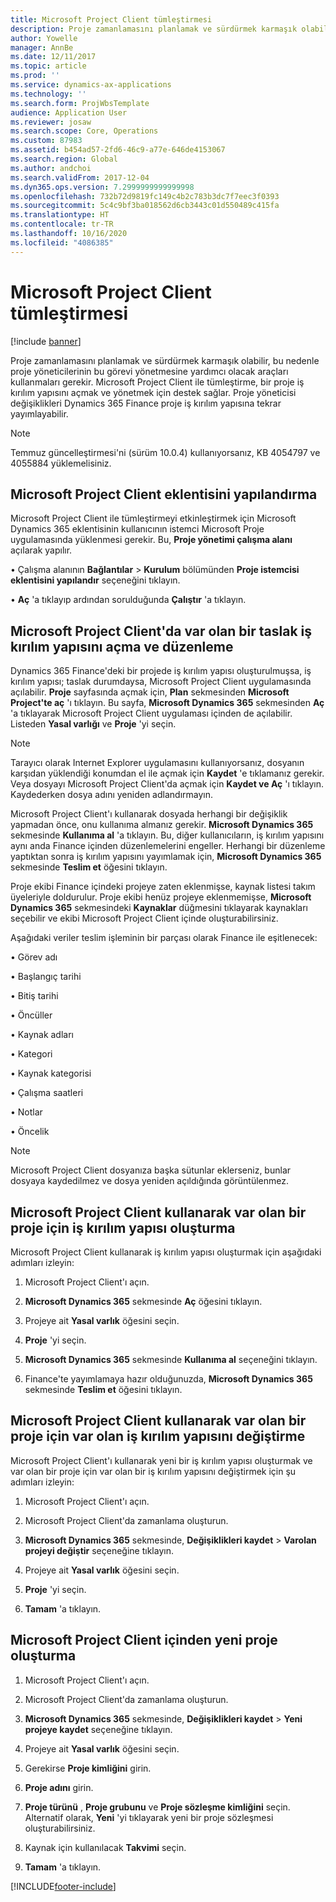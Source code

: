 ```yaml
---
title: Microsoft Project Client tümleştirmesi
description: Proje zamanlamasını planlamak ve sürdürmek karmaşık olabilir, bu nedenle proje yöneticilerinin bu görevi yönetmesine yardımcı olacak araçları kullanmaları gerekir. Microsoft Project Client ile tümleştirme, bir proje iş kırılım yapısını açmak ve yönetmek için destek sağlar.
author: Yowelle
manager: AnnBe
ms.date: 12/11/2017
ms.topic: article
ms.prod: ''
ms.service: dynamics-ax-applications
ms.technology: ''
ms.search.form: ProjWbsTemplate
audience: Application User
ms.reviewer: josaw
ms.search.scope: Core, Operations
ms.custom: 87983
ms.assetid: b454ad57-2fd6-46c9-a77e-646de4153067
ms.search.region: Global
ms.author: andchoi
ms.search.validFrom: 2017-12-04
ms.dyn365.ops.version: 7.2999999999999998
ms.openlocfilehash: 732b72d9819fc149c4b2c783b3dc7f7eec3f0393
ms.sourcegitcommit: 5c4c9bf3ba018562d6cb3443c01d550489c415fa
ms.translationtype: HT
ms.contentlocale: tr-TR
ms.lasthandoff: 10/16/2020
ms.locfileid: "4086385"
---
```

# <a name="microsoft-project-client-integration"></a>Microsoft Project Client tümleştirmesi

[!include [banner](../includes/banner.md)]

Proje zamanlamasını planlamak ve sürdürmek karmaşık olabilir, bu nedenle proje yöneticilerinin bu görevi yönetmesine yardımcı olacak araçları kullanmaları gerekir. Microsoft Project Client ile tümleştirme, bir proje iş kırılım yapısını açmak ve yönetmek için destek sağlar. Proje yöneticisi değişiklikleri Dynamics 365 Finance proje iş kırılım yapısına tekrar yayımlayabilir.

> [!NOTE]
> Temmuz güncelleştirmesi'ni (sürüm 10.0.4) kullanıyorsanız, KB 4054797 ve 4055884 yüklemelisiniz.

## <a name="configure-the-microsoft-project-client-add-in"></a>Microsoft Project Client eklentisini yapılandırma
Microsoft Project Client ile tümleştirmeyi etkinleştirmek için Microsoft Dynamics 365 eklentisinin kullanıcının istemci Microsoft Proje uygulamasında yüklenmesi gerekir. Bu, **Proje yönetimi çalışma alanı** açılarak yapılır.

• Çalışma alanının **Bağlantılar** > **Kurulum** bölümünden **Proje istemcisi eklentisini yapılandır** seçeneğini tıklayın.

• **Aç** 'a tıklayıp ardından sorulduğunda **Çalıştır** 'a tıklayın.

## <a name="open-and-edit-an-existing-draft-work-breakdown-structure-in-microsoft-project-client"></a>Microsoft Project Client'da var olan bir taslak iş kırılım yapısını açma ve düzenleme
Dynamics 365 Finance'deki bir projede iş kırılım yapısı oluşturulmuşsa, iş kırılım yapısı; taslak durumdaysa, Microsoft Project Client uygulamasında açılabilir. **Proje** sayfasında açmak için, **Plan** sekmesinden **Microsoft Project'te aç** 'ı tıklayın. Bu sayfa, **Microsoft Dynamics 365** sekmesinden **Aç** 'a tıklayarak Microsoft Project Client uygulaması içinden de açılabilir. Listeden **Yasal varlığı** ve **Proje** 'yi seçin.

> [!NOTE]
> Tarayıcı olarak Internet Explorer uygulamasını kullanıyorsanız, dosyanın karşıdan yüklendiği konumdan el ile açmak için **Kaydet** 'e tıklamanız gerekir. Veya dosyayı Microsoft Project Client'da açmak için **Kaydet ve Aç** 'ı tıklayın. Kaydederken dosya adını yeniden adlandırmayın.

Microsoft Project Client'ı kullanarak dosyada herhangi bir değişiklik yapmadan önce, onu kullanıma almanız gerekir. **Microsoft Dynamics 365** sekmesinde **Kullanıma al** 'a tıklayın. Bu, diğer kullanıcıların, iş kırılım yapısını aynı anda Finance içinden düzenlemelerini engeller. Herhangi bir düzenleme yaptıktan sonra iş kırılım yapısını yayımlamak için, **Microsoft Dynamics 365** sekmesinde **Teslim et** öğesini tıklayın.

Proje ekibi Finance içindeki projeye zaten eklenmişse, kaynak listesi takım üyeleriyle doldurulur. Proje ekibi henüz projeye eklenmemişse, **Microsoft Dynamics 365** sekmesindeki **Kaynaklar** düğmesini tıklayarak kaynakları seçebilir ve ekibi Microsoft Project Client içinde oluşturabilirsiniz. 

Aşağıdaki veriler teslim işleminin bir parçası olarak Finance ile eşitlenecek:

• Görev adı

• Başlangıç tarihi

• Bitiş tarihi

• Öncüller

• Kaynak adları

• Kategori

• Kaynak kategorisi

• Çalışma saatleri

• Notlar

• Öncelik

> [!NOTE]
> Microsoft Project Client dosyanıza başka sütunlar eklerseniz, bunlar dosyaya kaydedilmez ve dosya yeniden açıldığında görüntülenmez.

## <a name="create-the-work-breakdown-structure-for-an-existing-project-using-microsoft-project-client"></a>Microsoft Project Client kullanarak var olan bir proje için iş kırılım yapısı oluşturma
Microsoft Project Client kullanarak iş kırılım yapısı oluşturmak için aşağıdaki adımları izleyin:


1.  Microsoft Project Client'ı açın.

2.  **Microsoft Dynamics 365** sekmesinde **Aç** öğesini tıklayın.

3.  Projeye ait **Yasal varlık** öğesini seçin.

4.  **Proje** 'yi seçin.

5.  **Microsoft Dynamics 365** sekmesinde **Kullanıma al** seçeneğini tıklayın.

6.  Finance'te yayımlamaya hazır olduğunuzda, **Microsoft Dynamics 365** sekmesinde **Teslim et** öğesini tıklayın.

## <a name="replace-the-existing-work-breakdown-structure-for-an-existing-project-using-microsoft-project-client"></a>Microsoft Project Client kullanarak var olan bir proje için var olan iş kırılım yapısını değiştirme
Microsoft Project Client'ı kullanarak yeni bir iş kırılım yapısı oluşturmak ve var olan bir proje için var olan bir iş kırılım yapısını değiştirmek için şu adımları izleyin:

1.  Microsoft Project Client'ı açın.

2.  Microsoft Project Client'da zamanlama oluşturun.

3.  **Microsoft Dynamics 365** sekmesinde, **Değişiklikleri kaydet** > **Varolan projeyi değiştir** seçeneğine tıklayın.

4.  Projeye ait **Yasal varlık** öğesini seçin.

5.  **Proje** 'yi seçin.

6.  **Tamam** 'a tıklayın.

## <a name="create-a-new-project-from-within-microsoft-project-client"></a>Microsoft Project Client içinden yeni proje oluşturma


1.  Microsoft Project Client'ı açın.

2.  Microsoft Project Client'da zamanlama oluşturun.

3.  **Microsoft Dynamics 365** sekmesinde, **Değişiklikleri kaydet** > **Yeni projeye kaydet** seçeneğine tıklayın.

4.  Projeye ait **Yasal varlık** öğesini seçin.

5.  Gerekirse **Proje kimliğini** girin.

6.  **Proje adını** girin.

7.  **Proje türünü** , **Proje grubunu** ve **Proje sözleşme kimliğini** seçin. Alternatif olarak, **Yeni** 'yi tıklayarak yeni bir proje sözleşmesi oluşturabilirsiniz.

8.  Kaynak için kullanılacak **Takvimi** seçin.

11. **Tamam** 'a tıklayın.


[!INCLUDE[footer-include](../includes/footer-banner.md)]